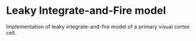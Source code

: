 # Leaky Integrate-and-Fire model
Implementation of leaky integrate-and-fire model of a primary visual cortex cell.
